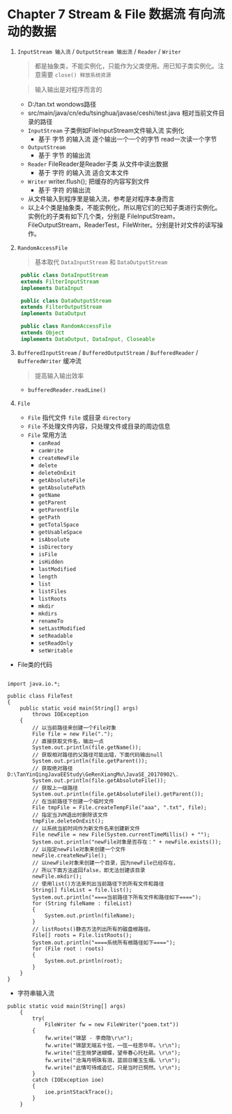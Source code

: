 # Chapter 7 Stream & File  数据流 有向流动的数据

1. `InputStream 输入流` / `OutputStream 输出流` / `Reader` / `Writer`

   > 都是抽象类，不能实例化，只能作为父类使用。用已知子类实例化。注意需要 `close() 释放系统资源`
   
   > 输入输出是对程序而言的 
   - D:/tan.txt  wondows路径
   - src/main/java/cn/edu/tsinghua/javase/ceshi/test.java  相对当前文件目录的路径

   * `InputStream`  子类例如FileInputStream文件输入流 实例化
     * 基于 字节 的输入流  逐个输出一个一个的字节 read一次读一个字节
   * `OutputStream`
     * 基于 字节 的输出流
   * `Reader`   FileReader是Reader子类 从文件中读出数据
     * 基于 字符 的输入流  适合文本文件
   * `Writer`    writer.flush(); 把缓存的内容写到文件
     * 基于 字符 的输出流
   * 从文件输入到程序里是输入流，参考是对程序本身而言
   * 以上4个类是抽象类，不能实例化，所以用它们的已知子类进行实例化。实例化的子类有如下几个类，分别是
   FileInputStream，FileOutputStream，ReaderTest，FileWriter。分别是针对文件的读写操作。

2. `RandomAccessFile`

   > 基本取代 `DataInputStream` 和 `DataOutputStream`

   ```java
    public class DataInputStream
    extends FilterInputStream
    implements DataInput

    public class DataOutputStream
    extends FilterOutputStream
    implements DataOutput

    public class RandomAccessFile
    extends Object
    implements DataOutput, DataInput, Closeable
   ```

3. `BufferedInputStream` / `BufferedOutputStream` / `BufferedReader` / `BufferedWriter`  缓冲流

   > 提高输入输出效率

   * `bufferedReader.readLine()`

4. `File`

   * `File` 指代文件 `file` 或目录 `directory`
   * `File` 不处理文件内容，只处理文件或目录的周边信息
   * `File` 常用方法
     * `canRead`
     * `canWrite`
     * `createNewFile`
     * `delete`
     * `deleteOnExit`
     * `getAbsoluteFile`
     * `getAbsolutePath`
     * `getName`
     * `getParent`
     * `getParentFile`
     * `getPath`
     * `getTotalSpace`
     * `getUsableSpace`
     * `isAbsolute`
     * `isDirectory`
     * `isFile`
     * `isHidden`
     * `lastModified`
     * `length`
     * `list`
     * `listFiles`
     * `listRoots`
     * `mkdir`
     * `mkdirs`
     * `renameTo`
     * `setLastModified`
     * `setReadable`
     * `setReadOnly`
     * `setWritable`

- File类的代码

```

import java.io.*;

public class FileTest
{
	public static void main(String[] args)
		throws IOException
	{
		// 以当前路径来创建一个File对象
		File file = new File(".");
		// 直接获取文件名，输出一点
		System.out.println(file.getName());
		// 获取相对路径的父路径可能出错，下面代码输出null
		System.out.println(file.getParent());
		// 获取绝对路径  D:\TanYinQingJavaEEStudy\GeRenXiangMu\JavaSE_20170902\.
		System.out.println(file.getAbsoluteFile());
		// 获取上一级路径
		System.out.println(file.getAbsoluteFile().getParent());
		// 在当前路径下创建一个临时文件
		File tmpFile = File.createTempFile("aaa", ".txt", file);
		// 指定当JVM退出时删除该文件
		tmpFile.deleteOnExit();
		// 以系统当前时间作为新文件名来创建新文件
		File newFile = new File(System.currentTimeMillis() + "");
		System.out.println("newFile对象是否存在：" + newFile.exists());
		// 以指定newFile对象来创建一个文件
		newFile.createNewFile();
		// 以newFile对象来创建一个目录，因为newFile已经存在，
		// 所以下面方法返回false，即无法创建该目录
		newFile.mkdir();
		// 使用list()方法来列出当前路径下的所有文件和路径
		String[] fileList = file.list();
		System.out.println("====当前路径下所有文件和路径如下====");
		for (String fileName : fileList)
		{
			System.out.println(fileName);
		}
		// listRoots()静态方法列出所有的磁盘根路径。
		File[] roots = File.listRoots();
		System.out.println("====系统所有根路径如下====");
		for (File root : roots)
		{
			System.out.println(root);
		}
	}
}

```
- 字符串输入流

```
public static void main(String[] args)
	{
		try(
			FileWriter fw = new FileWriter("poem.txt"))
		{
			fw.write("锦瑟 - 李商隐\r\n");
			fw.write("锦瑟无端五十弦，一弦一柱思华年。\r\n");
			fw.write("庄生晓梦迷蝴蝶，望帝春心托杜鹃。\r\n");
			fw.write("沧海月明珠有泪，蓝田日暖玉生烟。\r\n");
			fw.write("此情可待成追忆，只是当时已惘然。\r\n");
		}
		catch (IOException ioe)
		{
			ioe.printStackTrace();
		}
	}
```
